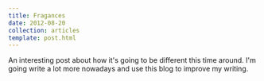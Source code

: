 ```yaml
---
title: Fragances
date: 2012-08-20
collection: articles
template: post.html
---
```


An interesting post about how it's going to be different this time around. I'm going write a lot more nowadays and use this blog to improve my writing.